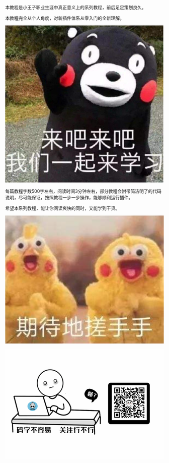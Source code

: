 本教程是小王子职业生涯中真正意义上的系列教程，前后足足策划良久。

本教程完全从个人角度，对新插件体系从零入门的全新理解。

![](res/image-20201025173423232.png)

每篇教程字数500字左右，阅读时间3分钟左右，部分教程会附带简洁明了的代码说明，尽可能保证，按照教程一步一步操作，能够顺利运行插件。

希望本系列教程，能让你阅读爽快的同时，又能学到干货。

![](./res/image-20201025173505788.png)

![](./res/wx-guan-zhu.gif)